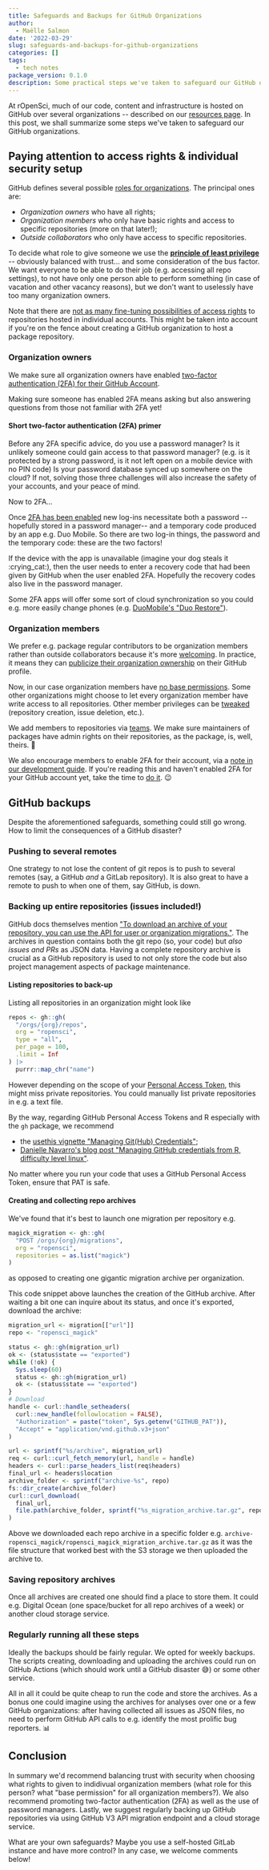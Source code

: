 ```yaml
---
title: Safeguards and Backups for GitHub Organizations
author:
  - Maëlle Salmon
date: '2022-03-29'
slug: safeguards-and-backups-for-github-organizations
categories: []
tags:
  - tech notes
package_version: 0.1.0
description: Some practical steps we've taken to safeguard our GitHub organizations.
---
```


At rOpenSci, much of our code, content and infrastructure is hosted on GitHub over several organizations -- described on our [resources page](/resources/).
In this post, we shall summarize some steps we've taken to safeguard our GitHub organizations.

## Paying attention to access rights & individual security setup

GitHub defines several possible [roles for organizations](https://docs.github.com/en/organizations/managing-peoples-access-to-your-organization-with-roles/roles-in-an-organization).
The principal ones are:

- _Organization owners_ who have all rights;
- _Organization members_ who only have basic rights and access to specific repositories (more on that later!);
- _Outside collaborators_ who only have access to specific repositories.

To decide what role to give someone we use the [**principle of least privilege**](https://en.wikipedia.org/wiki/Principle_of_least_privilege) -- obviously balanced with trust... and some consideration of the bus factor.
We want everyone to be able to do their job (e.g. accessing all repo settings), to not have only one person able to perform something (in case of vacation and other vacancy reasons), but we don't want to uselessly have too many organization owners.

Note that there are [not as many fine-tuning possibilities of access rights](https://docs.github.com/en/account-and-profile/setting-up-and-managing-your-github-user-account/managing-access-to-your-personal-repositories) to repositories hosted in individual accounts.
This might be taken into account if you're on the fence about creating a GitHub organization to host a package repository.

### Organization owners

We make sure all organization owners have enabled [two-factor authentication (2FA) for their GitHub Account](https://docs.github.com/en/authentication/securing-your-account-with-two-factor-authentication-2fa/configuring-two-factor-authentication).

Making sure someone has enabled 2FA means asking but also answering questions from those not familiar with 2FA yet!


#### Short two-factor authentication (2FA) primer

Before any 2FA specific advice, do you use a password manager?
Is it unlikely someone could gain access to that password manager? (e.g. is it protected by a strong password, is it not left open on a mobile device with no PIN code)
Is your password database synced up somewhere on the cloud?
If not, solving those three challenges will also increase the safety of your accounts, and your peace of mind.

Now to 2FA...

Once [2FA has been enabled](https://docs.github.com/en/authentication/securing-your-account-with-two-factor-authentication-2fa/configuring-two-factor-authentication) new log-ins necessitate both a password -- hopefully stored in a password manager-- and a temporary code produced by an app e.g. Duo Mobile.
So there are two log-in things, the password and the temporary code: these are the two factors!

If the device with the app is unavailable (imagine your dog steals it :crying_cat:), then the user needs to enter a recovery code that had been given by GitHub when the user enabled 2FA. 
Hopefully the recovery codes also live in the password manager.

Some 2FA apps will offer some sort of cloud synchronization so you could e.g. more easily change phones (e.g. [DuoMobile's "Duo Restore"](https://guide.duo.com/duo-restore)).

### Organization members

We prefer e.g. package regular contributors to be organization members rather than outside collaborators because it's more [welcoming](https://devguide.ropensci.org/collaboration.html#welcoming-collaborators-to-ropensci).
In practice, it means they can [publicize their organization ownership](https://docs.github.com/en/enterprise-server@3.2/admin/user-management/managing-organizations-in-your-enterprise/configuring-visibility-for-organization-membership) on their GitHub profile.

Now, in our case organization members have [no base permissions](https://docs.github.com/en/organizations/managing-access-to-your-organizations-repositories/setting-base-permissions-for-an-organization).
Some other organizations might choose to let every organization member have write access to all repositories. Other member privileges can be [tweaked](https://docs.github.com/en/organizations/managing-organization-settings) (repository creation, issue deletion, etc.).

We add members to repositories via [teams](https://docs.github.com/en/organizations/organizing-members-into-teams/about-teams).
We make sure maintainers of packages have admin rights on their repositories, as the package, is, well, theirs. 🙂

We also encourage members to enable 2FA for their account, via a [note in our development guide](https://devguide.ropensci.org/package-development-security-best-practices.html#miscellaneous).
If you're reading this and haven't enabled 2FA for your GitHub account yet, take the time to [do it](#short-two-factor-authentication-2fa-primer). :wink:

## GitHub backups

Despite the aforementioned safeguards, something could still go wrong.
How to limit the consequences of a GitHub disaster?

### Pushing to several remotes

One strategy to not lose the content of git repos is to push to several remotes (say, a GitHub _and_ a GitLab repository).
It is also great to have a remote to push to when one of them, say GitHub, is down.

### Backing up entire repositories (issues included!)

GitHub docs themselves mention ["To download an archive of your repository, you can use the API for user or organization migrations."](https://docs.github.com/en/repositories/archiving-a-github-repository/backing-up-a-repository).
The archives in question contains both the git repo (so, your code) but *also issues and PRs* as JSON data.
Having a complete repository archive is crucial as a GitHub repository is used to not only store the code but also project management aspects of package maintenance.

#### Listing repositories to back-up

Listing all repositories in an organization might look like

```r
repos <- gh::gh(
  "/orgs/{org}/repos",
  org = "ropensci",
  type = "all",
  per_page = 100,
  .limit = Inf
) |> 
  purrr::map_chr("name")
```

However depending on the scope of your [Personal Access Token](https://docs.github.com/en/authentication/keeping-your-account-and-data-secure/creating-a-personal-access-token), this might miss private repositories.
You could manually list private repositories in e.g. a text file.

By the way, regarding GitHub Personal Access Tokens and R especially with the `gh` package, we recommend
- the [usethis vignette "Managing Git(Hub) Credentials"](https://usethis.r-lib.org/articles/git-credentials.html);
- [Danielle Navarro's blog post "Managing GitHub credentials from R, difficulty level linux"](https://blog.djnavarro.net/posts/2021-08-08_git-credential-helpers/).

No matter where you run your code that uses a GitHub Personal Access Token, ensure that PAT is safe.

#### Creating and collecting repo archives

We've found that it's best to launch one migration per repository e.g.

```r
magick_migration <- gh::gh(
  "POST /orgs/{org}/migrations",
  org = "ropensci",
  repositories = as.list("magick")
)
```

as opposed to creating one gigantic migration archive per organization.

This code snippet above launches the creation of the GitHub archive. 
After waiting a bit one can inquire about its status, and once it's exported, download the archive:
```r
migration_url <- migration[["url"]]
repo <- "ropensci_magick"

status <- gh::gh(migration_url)
ok <- (status$state == "exported")
while (!ok) {
  Sys.sleep(60)
  status <- gh::gh(migration_url)
  ok <- (status$state == "exported")
}
# Download
handle <- curl::handle_setheaders(
  curl::new_handle(followlocation = FALSE), 
  "Authorization" = paste("token", Sys.getenv("GITHUB_PAT")),
  "Accept" = "application/vnd.github.v3+json"
)

url <- sprintf("%s/archive", migration_url)
req <- curl::curl_fetch_memory(url, handle = handle)
headers <- curl::parse_headers_list(req$headers)
final_url <- headers$location
archive_folder <- sprintf("archive-%s", repo)
fs::dir_create(archive_folder)
curl::curl_download(
  final_url, 
  file.path(archive_folder, sprintf("%s_migration_archive.tar.gz", repo))
)
```

Above we downloaded each repo archive in a specific folder e.g. `archive-ropensci_magick/ropensci_magick_migration_archive.tar.gz` as it was the file structure that worked best with the S3 storage we then uploaded the archive to.

### Saving repository archives

Once all archives are created one should find a place to store them.
It could e.g. Digital Ocean (one space/bucket for all repo archives of a week) or another cloud storage service.

### Regularly running all these steps

Ideally the backups should be fairly regular.
We opted for weekly backups.
The scripts creating, downloading and uploading the archives could run on GitHub Actions (which should work until a GitHub disaster :sweat_smile:) or some other service.

All in all it could be quite cheap to run the code and store the archives.
As a bonus one could imagine using the archives for analyses over one or a few GitHub organizations: after having collected all issues as JSON files, no need to perform GitHub API calls to e.g. identify the most prolific bug reporters. :bar_chart:

## Conclusion

In summary we'd recommend balancing trust with security when choosing what rights to given to indidivual organization members (what role for this person? what "base permission" for all organization members?).
We also recommend promoting two-factor authentication (2FA) as well as the use of password managers.
Lastly, we suggest regularly backing up GitHub repositories via using GitHub V3 API migration endpoint and a cloud storage service.

What are your own safeguards? Maybe you use a self-hosted GitLab instance and have more control?
In any case, we welcome comments below!